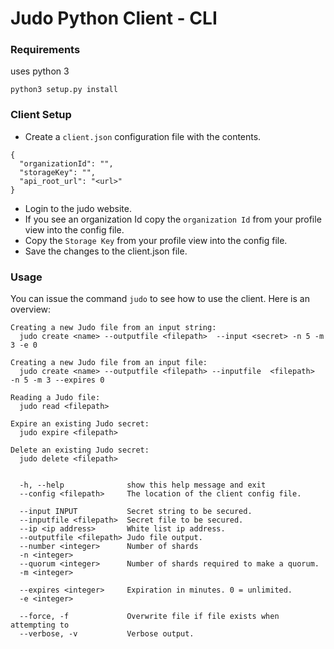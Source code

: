 # Judo Python Client - CLI

### Requirements
uses python 3


```
python3 setup.py install
```

### Client Setup
- Create a `client.json` configuration file with the contents.
```
{
  "organizationId": "",
  "storageKey": "",
  "api_root_url": "<url>"
}
```
- Login to the judo website.
- If you see an organization Id copy the `organization Id` from your profile view into the config file.
- Copy the `Storage Key` from your profile view into the config file.
- Save the changes to the client.json file.


### Usage
You can issue the command `judo` to see how to use the client. Here is an overview:
```
Creating a new Judo file from an input string:
  judo create <name> --outputfile <filepath>  --input <secret> -n 5 -m 3 -e 0

Creating a new Judo file from an input file:
  judo create <name> --outputfile <filepath> --inputfile  <filepath>  -n 5 -m 3 --expires 0

Reading a Judo file:
  judo read <filepath>

Expire an existing Judo secret:
  judo expire <filepath>

Delete an existing Judo secret:
  judo delete <filepath>


  -h, --help              show this help message and exit
  --config <filepath>     The location of the client config file.

  --input INPUT           Secret string to be secured.
  --inputfile <filepath>  Secret file to be secured.
  --ip <ip address>       White list ip address.
  --outputfile <filepath> Judo file output.
  --number <integer>      Number of shards
  -n <integer>            
  --quorum <integer>      Number of shards required to make a quorum.
  -m <integer>

  --expires <integer>     Expiration in minutes. 0 = unlimited.
  -e <integer>

  --force, -f             Overwrite file if file exists when attempting to
  --verbose, -v           Verbose output.
```

